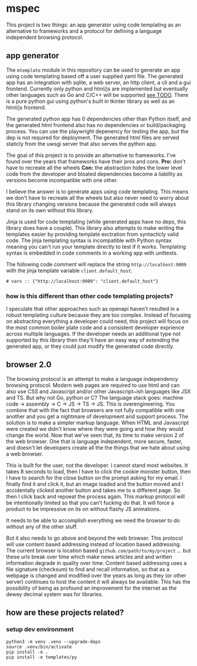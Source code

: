 # mspec

This project is two things: an app generator using code templating as an alternative to frameworks and a protocol for defining a language independent browsing protocol.

## app generator

The `mtemplate` module in this repository can be used to generate an app using code templating based off a user supplied yaml file. The generated app has an integration with sqlite, a web server, an http client, a cli and a gui frontend. Currently only python and html/js are implemented but eventually other languages such as Go and C/C++ will be supported [see TODO](./TODO.md). There is a pure python gui using python's built in tkinter library as well as an html/js frontend.

The generated python app has 0 dependencies other than Python itself, and the generated html frontend also has no dependencies or build/packaging process. You can use the playwright depenency for testing the app, but the dep is not required for deployment. The generated html files are served staticly from the uwsgi server that also serves the python app.

The goal of this project is to provide an alternative to frameworks. I've found over the years that frameworks have their pros and cons. **Pro:** don't have to recreate all the wheels **Con:** the abstraction hides the lower level code from the developer and bloated dependencies become a liability as versions become incompatible with one other.

I believe the answer is to generate apps using code templating. This means we don't have to recreate all the wheels but also never need to worry about this library changing versions because the generated code will always stand on its own without this library.

Jinja is used for code templating (while generated apps have no deps, this library does have a couple). This library also attempts to make writing the templates easier by providing template exctration from syntacticly valid code. The jinja templating syntax is incompatible with Python syntax meaning you can't run your template directly to test if it works. Templating syntax is embedded in code comments in a working app with unittests.

The following code comment will replace the string `http://localhost:9009` with the jinja template variable `client.default_host`.

    # vars :: {"http://localhost:9009": "client.default_host"}

### how is this different than other code templating projects?
I speculate that other approaches such as openapi haven't resulted in a robust templating culture because they are too complex. Instead of focusing on abstracting everything a developer could need, this project will focus on the most common boiler plate code and a consistent developer exprience across multiple languages. If the developer needs an additional type not supported by this library then they'll have an easy way of extending the generated app, or they could just modify the generated code directly.

## browser 2.0

The browsing protocol is an attempt to make a language independency browsing protocol. Modern web pages are required to use html and can also use CSS and Javascript and/or other Javascript~ish languages like JSX and TS. But why not Go, python or C? The language stack goes: machine code -> assembly -> C -> JS -> TS -> JS. This is overengineering. You combine that with the fact that browsers are not fully compatible with one another and you get a nightmare of development and support process. The solution is to make a simpler markup language. When HTML and Javascript were created we didn't know where they were going and how they would change the world. Now that we've seen that, its time to make version 2 of the web browser. One that is language independent, more secure, faster, and doesn't let developers create all the the things that we hate about using a web browser.

This is built for the user, not the developer. I cannot stand most websites. It takes 8 seconds to load, then I have to click the cookie monster button, then I have to search for the close button on the prompt asking for my email. I finally find it and click it, but an image loaded and the button moved and I accidentally clicked another button and takes me to a different page. So then I click back and repoeat the process again. This markup protocol will be intentionally limited so that you can't fucking do that. It will force a product to be impressive on its on without flashy JS animations.

It needs to be able to accomplish everything we need the browser to do without any of the other stuff.

But it also needs to go above and beyond the web browser. This protocol will use content based addressing instead of location based addressing. The current browser is location based `github.com/path/to/my/project` ... but these urls break over time which make news articles and and written information degrade in quality over time. Content based addressing uses a file signature (checksum) to find and recall information, so that as a webpage is changed and modified over the years as long as they (or other server) continues to host the content it will always be available. This has the possibility of being as profound an improvement for the internet as the dewey decimal system was for libraries.

## how are these projects related?


### setup dev environment

    python3 -m venv .venv --upgrade-deps
    source .venv/bin/activate
    pip install -e .
    pip install -e templates/py
